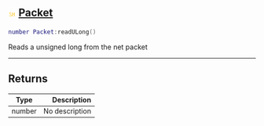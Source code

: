 ## ![shared](.gitbook/assets/shared.png) [Packet](home/Packet)



```lua
number Packet:readULong()
```

Reads a unsigned long from the net packet


------
## Returns

| Type   | Description |
| ------ | ----------: |
| number | No description |

